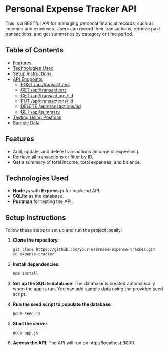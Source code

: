 # Personal Expense Tracker API

This is a RESTful API for managing personal financial records, such as incomes and expenses. Users can record their transactions, retrieve past transactions, and get summaries by category or time period.

## Table of Contents

- [Features](#features)
- [Technologies Used](#technologies-used)
- [Setup Instructions](#setup-instructions)
- [API Endpoints](#api-endpoints)
  - [POST /api/transactions](#post-apitransactions)
  - [GET /api/transactions](#get-apitransactions)
  - [GET /api/transactions/:id](#get-apitransactionsid)
  - [PUT /api/transactions/:id](#put-apitransactionsid)
  - [DELETE /api/transactions/:id](#delete-apitransactionsid)
  - [GET /api/summary](#get-apisummary)
- [Testing Using Postman](#testing-using-postman)
- [Sample Data](#sample-data)

## Features

- Add, update, and delete transactions (income or expenses).
- Retrieve all transactions or filter by ID.
- Get a summary of total income, total expenses, and balance.

## Technologies Used

- **Node.js** with **Express.js** for backend API.
- **SQLite** as the database.
- **Postman** for testing the API.

## Setup Instructions

Follow these steps to set up and run the project locally:

1. **Clone the repository**:
   ```bash
   git clone https://github.com/your-username/expense-tracker.git
   cd expense-tracker

2. **Install dependencies**:
    ```bash
    npm install

3. **Set up the SQLite database**: 
    The database is created automatically when the app is run. You can add sample data using the provided seed script.

4. **Run the seed script to populate the database**:
    ```bash
    node seed.js

5. **Start the server**:
    ```bash
    node app.js

6. **Access the API**: 
    The API will run on http://localhost:3000.

